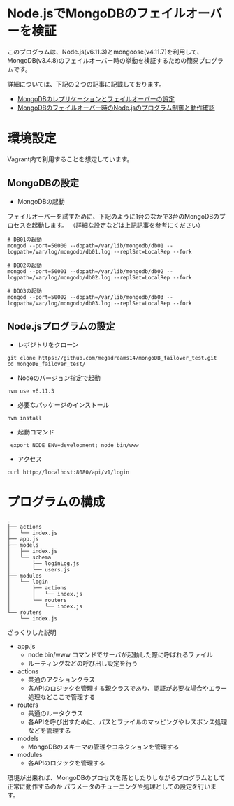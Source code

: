 
# Node.jsでMongoDBのフェイルオーバーを検証

このプログラムは、Node.js(v6.11.3)とmongoose(v4.11.7)を利用して、
MongoDB(v3.4.8)のフェイルオーバー時の挙動を検証するための簡易プログラムです。

詳細については、下記の２つの記事に記載しております。

- [MongoDBのレプリケーションとフェイルオーバーの設定](http://qiita.com/megadreams14/items/c6a54ba5eca08cd052cb)
- [MongoDBのフェイルオーバー時のNode.jsのプログラム制御と動作確認](http://qiita.com/megadreams14/items/f4f226d33d65f5a88e32)

# 環境設定

Vagrant内で利用することを想定しています。

## MongoDBの設定

- MongoDBの起動

フェイルオーバーを試すために、下記のように1台のなかで3台のMongoDBのプロセスを起動します。
（詳細な設定などは上記記事を参考にください）

```
# DB01の起動
mongod --port=50000 --dbpath=/var/lib/mongodb/db01 --logpath=/var/log/mongodb/db01.log --replSet=LocalRep --fork

# DB02の起動
mongod --port=50001 --dbpath=/var/lib/mongodb/db02 --logpath=/var/log/mongodb/db02.log --replSet=LocalRep --fork

# DB03の起動
mongod --port=50002 --dbpath=/var/lib/mongodb/db03 --logpath=/var/log/mongodb/db03.log --replSet=LocalRep --fork
```

## Node.jsプログラムの設定


- レポジトリをクローン

```
git clone https://github.com/megadreams14/mongoDB_failover_test.git
cd mongoDB_failover_test/
```

- Nodeのバージョン指定で起動

```
nvm use v6.11.3
```

- 必要なパッケージのインストール

```
nvm install
```

- 起動コマンド

```
 export NODE_ENV=development; node bin/www
```

- アクセス

```
curl http://localhost:8080/api/v1/login
```


# プログラムの構成

```
.
├── actions
│   └── index.js
├── app.js
├── models
│   ├── index.js
│   └── schema
│       ├── loginLog.js
│       └── users.js
├── modules
│   └── login
│       ├── actions
│       │   └── index.js
│       └── routers
│           └── index.js
└── routers
    └── index.js
```

ざっくりした説明

- app.js
   - node bin/www コマンドでサーバが起動した際に呼ばれるファイル
   - ルーティングなどの呼び出し設定を行う
- actions
   - 共通のアクションクラス
   - 各APIのロジックを管理する親クラスであり、認証が必要な場合やエラー処理などここで管理する
- routers
   - 共通のルータクラス
   - 各APIを呼び出すために、パスとファイルのマッピングやレスポンス処理などを管理する
- models
   - MongoDBのスキーマの管理やコネクションを管理する
- modules
   - 各APIのロジックを管理する


環境が出来れば、MongoDBのプロセスを落としたりしながらプログラムとして正常に動作するのか
パラメータのチューニングや処理としての設定を行います。
